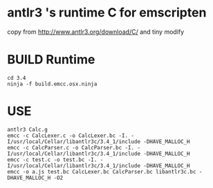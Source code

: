 # antlr3 's runtime C for emscripten

copy from http://www.antlr3.org/download/C/
and tiny modify


# BUILD Runtime
```
cd 3.4
ninja -f build.emcc.osx.ninja
```

# USE
```
antlr3 Calc.g
emcc -c CalcLexer.c -o CalcLexer.bc -I. -I/usr/local/Cellar/libantlr3c/3.4_1/include -DHAVE_MALLOC_H
emcc -c CalcParser.c -o CalcParser.bc -I. -I/usr/local/Cellar/libantlr3c/3.4_1/include -DHAVE_MALLOC_H
emcc -c test.c -o test.bc -I. -I/usr/local/Cellar/libantlr3c/3.4_1/include -DHAVE_MALLOC_H
emcc -o a.js test.bc CalcLexer.bc CalcParser.bc libantlr3c.bc -DHAVE_MALLOC_H -O2
```
